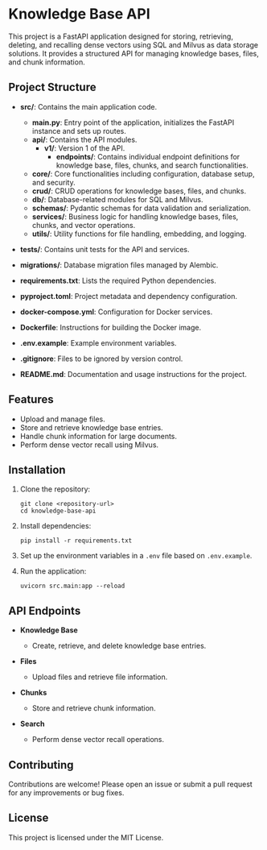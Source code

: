 # Knowledge Base API

This project is a FastAPI application designed for storing, retrieving, deleting, and recalling dense vectors using SQL and Milvus as data storage solutions. It provides a structured API for managing knowledge bases, files, and chunk information.

## Project Structure

- **src/**: Contains the main application code.
  - **main.py**: Entry point of the application, initializes the FastAPI instance and sets up routes.
  - **api/**: Contains the API modules.
    - **v1/**: Version 1 of the API.
      - **endpoints/**: Contains individual endpoint definitions for knowledge base, files, chunks, and search functionalities.
  - **core/**: Core functionalities including configuration, database setup, and security.
  - **crud/**: CRUD operations for knowledge bases, files, and chunks.
  - **db/**: Database-related modules for SQL and Milvus.
  - **schemas/**: Pydantic schemas for data validation and serialization.
  - **services/**: Business logic for handling knowledge bases, files, chunks, and vector operations.
  - **utils/**: Utility functions for file handling, embedding, and logging.

- **tests/**: Contains unit tests for the API and services.
- **migrations/**: Database migration files managed by Alembic.
- **requirements.txt**: Lists the required Python dependencies.
- **pyproject.toml**: Project metadata and dependency configuration.
- **docker-compose.yml**: Configuration for Docker services.
- **Dockerfile**: Instructions for building the Docker image.
- **.env.example**: Example environment variables.
- **.gitignore**: Files to be ignored by version control.
- **README.md**: Documentation and usage instructions for the project.

## Features

- Upload and manage files.
- Store and retrieve knowledge base entries.
- Handle chunk information for large documents.
- Perform dense vector recall using Milvus.

## Installation

1. Clone the repository:
   ```
   git clone <repository-url>
   cd knowledge-base-api
   ```

2. Install dependencies:
   ```
   pip install -r requirements.txt
   ```

3. Set up the environment variables in a `.env` file based on `.env.example`.

4. Run the application:
   ```
   uvicorn src.main:app --reload
   ```

## API Endpoints

- **Knowledge Base**
  - Create, retrieve, and delete knowledge base entries.

- **Files**
  - Upload files and retrieve file information.

- **Chunks**
  - Store and retrieve chunk information.

- **Search**
  - Perform dense vector recall operations.

## Contributing

Contributions are welcome! Please open an issue or submit a pull request for any improvements or bug fixes.

## License

This project is licensed under the MIT License.